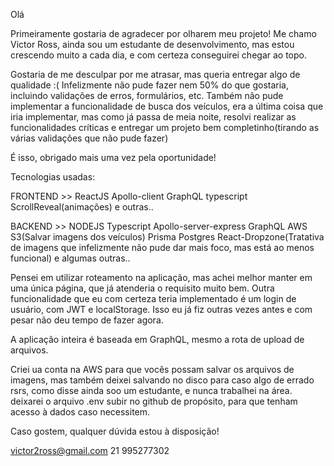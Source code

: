 Olá

Primeiramente gostaria de agradecer por olharem meu projeto!
Me chamo Victor Ross, ainda sou um estudante de desenvolvimento, mas estou crescendo muito a cada dia,
e com certeza conseguirei chegar ao topo.

Gostaria de me desculpar por me atrasar, mas queria entregar algo de qualidade :(
Infelizmente não pude fazer nem 50% do que gostaria, incluindo validações de erros, formulários, etc.
Também não pude implementar a funcionalidade de busca dos veículos, era a última coisa que iria implementar, mas como já passa de meia noite,
resolvi realizar as funcionalidades críticas e entregar um projeto bem completinho(tirando as várias validações que não pude fazer)

É isso, obrigado mais uma vez pela oportunidade!

Tecnologias usadas:

FRONTEND >>
ReactJS
Apollo-client
GraphQL
typescript
ScrollReveal(animações)
e outras..

BACKEND >>
NODEJS
Typescript
Apollo-server-express
GraphQL
AWS S3(Salvar imagens dos veículos)
Prisma
Postgres
React-Dropzone(Tratativa de imagens que infelizmente não pude dar mais foco, mas está ao menos funcional)
e algumas outras..

Pensei em utilizar roteamento na aplicação, mas achei melhor manter em uma única página, que já atenderia o requisito muito bem.
Outra funcionalidade que eu com certeza teria implementado é um login de usuário, com JWT e localStorage.
Isso eu já fiz outras vezes antes e com pesar não deu tempo de fazer agora.

A aplicação inteira é baseada em GraphQL, mesmo a rota de upload de arquivos.

Criei ua conta na AWS para que vocês possam salvar os arquivos de imagens, mas também deixei salvando no disco para caso
algo de errado rsrs, como disse ainda soo um estudante, e nunca trabalhei na área.
deixarei o arquivo .env subir no github de propósito, para que tenham acesso à dados caso necessitem.

Caso gostem, qualquer dúvida estou à disposição!

victor2ross@gmail.com
21 995277302
